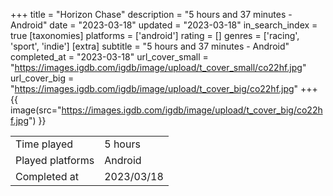 +++
title = "Horizon Chase"
description = "5 hours and 37 minutes - Android"
date = "2023-03-18"
updated = "2023-03-18"
in_search_index = true
[taxonomies]
platforms = ['android']
rating = []
genres = ['racing', 'sport', 'indie']
[extra]
subtitle = "5 hours and 37 minutes - Android"
completed_at = "2023-03-18"
url_cover_small = "https://images.igdb.com/igdb/image/upload/t_cover_small/co22hf.jpg"
url_cover_big = "https://images.igdb.com/igdb/image/upload/t_cover_big/co22hf.jpg"
+++
{{ image(src="https://images.igdb.com/igdb/image/upload/t_cover_big/co22hf.jpg") }}

|              |            |
| ------------ | ---------- |
| Time played  | 5 hours |
| Played platforms    | Android |
| Completed at | 2023/03/18 |


